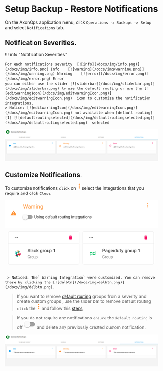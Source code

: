 # Setup Backup - Restore Notifications

On the AxonOps application menu, click `Operations -> Backups -> Setup` and select `Notifications` tab. 

## Notification Severities.

!!! info "Notification Severities."

    For each notifications severity  [![info](/docs/img/info.png)](/docs/img/info.png) Info    [![warning](/docs/img/warning.png)](/docs/img/warning.png) Warning    [![error](/docs/img/error.png)](/docs/img/error.png) Error
    you can either use the slider [![sliderbar](/docs/img/sliderbar.png)](/docs/img/sliderbar.png) to use the default routing or use the [![editwarningIcon](/docs/img/editwarningIcon.png)](/docs/img/editwarningIcon.png)  icon to customize the notification integrations.
    > Notice: [![editwarningIcon](/docs/img/editwarningIcon.png)](/docs/img/editwarningIcon.png) not available when [default routing][1] [![defaultroutingselected](/docs/img/defaultroutingselected.png)](/docs/img/defaultroutingselected.png)  selected


[1]: /how-to/default-routing/

 

[![backupnotifications](/docs/img/backupnotifications.png)](/docs/img/backupnotifications.png)


## Customize Notifications.

To customize notifications `click` on [![editwarningIcon](/docs/img/editwarningIcon.png)](/docs/img/editwarningIcon.png) select the integrations that you require and click `Close`.

 

[![customizednotifications](/docs/img/customizednotifications.png)](/docs/img/customizednotifications.png)

     > Noticed: The` Warning Integration` were customized. You can remove these by clicking the [![delbtn](/docs/img/delbtn.png)](/docs/img/delbtn.png).


> If you want to remove [default routing][1] groups from a severity and create custom groups , use the slider bar to remove default routing `click` the [![editwarningIcon](/docs/img/editwarningIcon.png)](/docs/img/editwarningIcon.png) and follow this [steps][2]

> If you do not require any notifications `ensure` the `default routing` is off [![sliderbar](/docs/img/sliderbar.png)](/docs/img/sliderbar.png) and delete any previously created custom notification.

[2]: #notification-severities

 

[![backupnotifications](/docs/img/backupnotifications.png)](/docs/img/backupnotifications.png)


